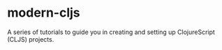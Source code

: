 # modern-cljs

A series of tutorials to guide you in creating and setting up
ClojureScript (CLJS) projects.
